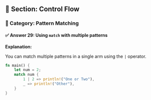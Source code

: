 ## 📘 Section: Control Flow  
### 🔹 Category: Pattern Matching  
#### ✅ Answer 29: Using `match` with multiple patterns

**Explanation:**

You can match multiple patterns in a single arm using the `|` operator.

```rust
fn main() {
    let num = 2;
    match num {
        1 | 2 => println!("One or Two"),
        _ => println!("Other"),
    }
}
```
